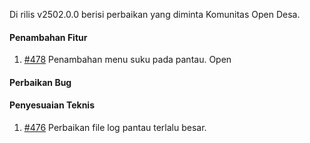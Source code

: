 Di rilis v2502.0.0 berisi perbaikan yang diminta Komunitas Open Desa.

#### Penambahan Fitur

1. [#478](https://github.com/OpenSID/pantau/issues/478) Penambahan menu suku pada pantau.
Open

#### Perbaikan Bug

#### Penyesuaian Teknis

1. [#476](https://github.com/OpenSID/pantau/issues/476) Perbaikan file log pantau terlalu besar.